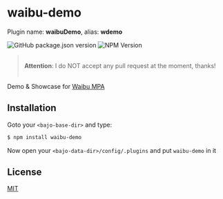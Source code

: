 # waibu-demo

Plugin name: **waibuDemo**, alias: **wdemo**

![GitHub package.json version](https://img.shields.io/github/package-json/v/ardhi/waibu-demo) ![NPM Version](https://img.shields.io/npm/v/waibu-demo)

> <br />**Attention**: I do NOT accept any pull request at the moment, thanks!<br /><br />

Demo & Showcase for [Waibu MPA](https://github.com/ardhi/waibu-mpa)

## Installation

Goto your ```<bajo-base-dir>``` and type:

```bash
$ npm install waibu-demo
```

Now open your ```<bajo-data-dir>/config/.plugins``` and put ```waibu-demo``` in it

## License

[MIT](LICENSE)
